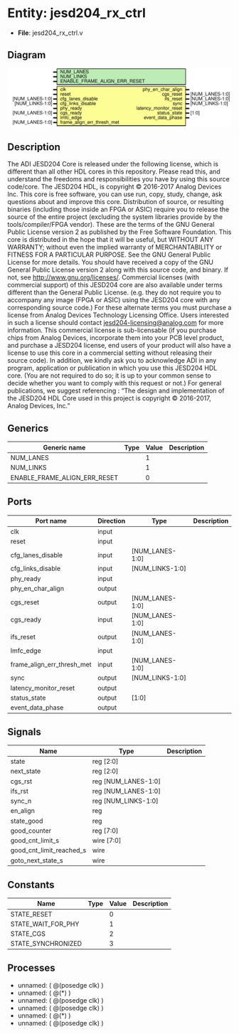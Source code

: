 # Entity: jesd204_rx_ctrl

- **File**: jesd204_rx_ctrl.v
## Diagram

![Diagram](jesd204_rx_ctrl.svg "Diagram")
## Description

The ADI JESD204 Core is released under the following license, which is
 different than all other HDL cores in this repository.
 Please read this, and understand the freedoms and responsibilities you have
 by using this source code/core.
 The JESD204 HDL, is copyright © 2016-2017 Analog Devices Inc.
 This core is free software, you can use run, copy, study, change, ask
 questions about and improve this core. Distribution of source, or resulting
 binaries (including those inside an FPGA or ASIC) require you to release the
 source of the entire project (excluding the system libraries provide by the
 tools/compiler/FPGA vendor). These are the terms of the GNU General Public
 License version 2 as published by the Free Software Foundation.
 This core  is distributed in the hope that it will be useful, but WITHOUT ANY
 WARRANTY; without even the implied warranty of MERCHANTABILITY or FITNESS FOR
 A PARTICULAR PURPOSE. See the GNU General Public License for more details.
 You should have received a copy of the GNU General Public License version 2
 along with this source code, and binary.  If not, see
 <http://www.gnu.org/licenses/>.
 Commercial licenses (with commercial support) of this JESD204 core are also
 available under terms different than the General Public License. (e.g. they
 do not require you to accompany any image (FPGA or ASIC) using the JESD204
 core with any corresponding source code.) For these alternate terms you must
 purchase a license from Analog Devices Technology Licensing Office. Users
 interested in such a license should contact jesd204-licensing@analog.com for
 more information. This commercial license is sub-licensable (if you purchase
 chips from Analog Devices, incorporate them into your PCB level product, and
 purchase a JESD204 license, end users of your product will also have a
 license to use this core in a commercial setting without releasing their
 source code).
 In addition, we kindly ask you to acknowledge ADI in any program, application
 or publication in which you use this JESD204 HDL core. (You are not required
 to do so; it is up to your common sense to decide whether you want to comply
 with this request or not.) For general publications, we suggest referencing :
 “The design and implementation of the JESD204 HDL Core used in this project
 is copyright © 2016-2017, Analog Devices, Inc.”
 
## Generics

| Generic name                 | Type | Value | Description |
| ---------------------------- | ---- | ----- | ----------- |
| NUM_LANES                    |      | 1     |             |
| NUM_LINKS                    |      | 1     |             |
| ENABLE_FRAME_ALIGN_ERR_RESET |      | 0     |             |
## Ports

| Port name                  | Direction | Type            | Description |
| -------------------------- | --------- | --------------- | ----------- |
| clk                        | input     |                 |             |
| reset                      | input     |                 |             |
| cfg_lanes_disable          | input     | [NUM_LANES-1:0] |             |
| cfg_links_disable          | input     | [NUM_LINKS-1:0] |             |
| phy_ready                  | input     |                 |             |
| phy_en_char_align          | output    |                 |             |
| cgs_reset                  | output    | [NUM_LANES-1:0] |             |
| cgs_ready                  | input     | [NUM_LANES-1:0] |             |
| ifs_reset                  | output    | [NUM_LANES-1:0] |             |
| lmfc_edge                  | input     |                 |             |
| frame_align_err_thresh_met | input     | [NUM_LANES-1:0] |             |
| sync                       | output    | [NUM_LINKS-1:0] |             |
| latency_monitor_reset      | output    |                 |             |
| status_state               | output    | [1:0]           |             |
| event_data_phase           | output    |                 |             |
## Signals

| Name                     | Type                | Description |
| ------------------------ | ------------------- | ----------- |
| state                    | reg [2:0]           |             |
| next_state               | reg [2:0]           |             |
| cgs_rst                  | reg [NUM_LANES-1:0] |             |
| ifs_rst                  | reg [NUM_LANES-1:0] |             |
| sync_n                   | reg [NUM_LINKS-1:0] |             |
| en_align                 | reg                 |             |
| state_good               | reg                 |             |
| good_counter             | reg [7:0]           |             |
| good_cnt_limit_s         | wire [7:0]          |             |
| good_cnt_limit_reached_s | wire                |             |
| goto_next_state_s        | wire                |             |
## Constants

| Name               | Type | Value | Description |
| ------------------ | ---- | ----- | ----------- |
| STATE_RESET        |      | 0     |             |
| STATE_WAIT_FOR_PHY |      | 1     |             |
| STATE_CGS          |      | 2     |             |
| STATE_SYNCHRONIZED |      | 3     |             |
## Processes
- unnamed: ( @(posedge clk) )
- unnamed: ( @(*) )
- unnamed: ( @(posedge clk) )
- unnamed: ( @(posedge clk) )
- unnamed: ( @(*) )
- unnamed: ( @(posedge clk) )
